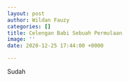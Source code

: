 ```yaml
---
layout: post
author: Wildan Fauzy
categories: []
title: Celengan Babi Sebuah Permulaan
image: ''
date: 2020-12-25 17:44:00 +0000

---
```

Sudah